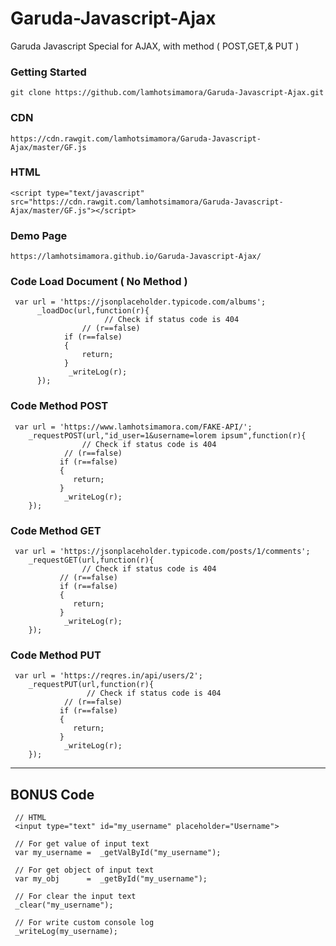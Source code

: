 # Garuda-Javascript-Ajax

Garuda Javascript Special for AJAX, with method ( POST,GET,& PUT )

### Getting Started
```
git clone https://github.com/lamhotsimamora/Garuda-Javascript-Ajax.git
```

### CDN
```
https://cdn.rawgit.com/lamhotsimamora/Garuda-Javascript-Ajax/master/GF.js
```

### HTML
```
<script type="text/javascript" src="https://cdn.rawgit.com/lamhotsimamora/Garuda-Javascript-Ajax/master/GF.js"></script>
```

### Demo Page
```
https://lamhotsimamora.github.io/Garuda-Javascript-Ajax/
```


### Code Load Document ( No Method )
```
 var url = 'https://jsonplaceholder.typicode.com/albums';
	  _loadDoc(url,function(r){
	                 // Check if status code is 404 
		        // (r==false)
	  		if (r==false)
	  		{
	  			return;
	  		}
	  		 _writeLog(r);
	  });
```

### Code Method POST
```
 var url = 'https://www.lamhotsimamora.com/FAKE-API/';
	_requestPOST(url,"id_user=1&username=lorem ipsum",function(r){
	            // Check if status code is 404 
		    // (r==false)
		   if (r==false)
		   {
		   	  return;
		   }
		    _writeLog(r);
	});
```

### Code Method GET
```
 var url = 'https://jsonplaceholder.typicode.com/posts/1/comments';
	_requestGET(url,function(r){
	            // Check if status code is 404 
		   // (r==false)
		   if (r==false)
		   {
		   	  return;
		   }
		    _writeLog(r);
	});
```

### Code Method PUT
```
 var url = 'https://reqres.in/api/users/2';
	_requestPUT(url,function(r){
	             // Check if status code is 404 
		    // (r==false)
		   if (r==false)
		   {
		   	  return;
		   }
		    _writeLog(r);
	});
```

------------------------

## BONUS Code
```
 // HTML
 <input type="text" id="my_username" placeholder="Username">
```
```
 // For get value of input text
 var my_username =  _getValById("my_username");
 
 // For get object of input text
 var my_obj      =  _getById("my_username");
 
 // For clear the input text
 _clear("my_username");
 
 // For write custom console log 
 _writeLog(my_username);
```



